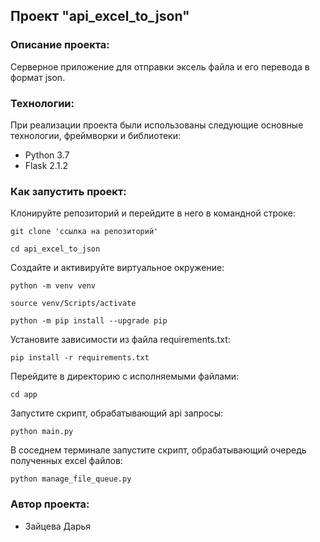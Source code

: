 ##  Проект "api_excel_to_json"

### Описание проекта:

Серверное приложение для отправки эксель файла и его перевода в формат json.

### Технологии:

При реализации проекта были использованы следующие основные технологии, фреймворки и библиотеки:
- Python 3.7
- Flask 2.1.2

### Как запустить проект:
Клонируйте репозиторий и перейдите в него в командной строке:

```
git clone 'ссылка на репозиторий'
```

```
cd api_excel_to_json
```

Cоздайте и активируйте виртуальное окружение:

```
python -m venv venv
```

```
source venv/Scripts/activate
```
```
python -m pip install --upgrade pip
```

Установите зависимости из файла requirements.txt:

```
pip install -r requirements.txt
```

Перейдите в директорию с исполняемыми файлами:

```
cd app
```

Запустите скрипт, обрабатывающий api запросы:

```
python main.py
```

В соседнем терминале запустите скрипт, обрабатывающий очередь полученных excel файлов:

```
python manage_file_queue.py
```

### Автор проекта:
- Зайцева Дарья
